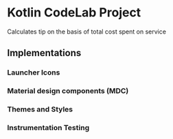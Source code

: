 # Kotlin CodeLab Project

Calculates tip on the basis of total cost spent on service
## Implementations

### Launcher Icons
### Material design components (MDC)
### Themes and Styles
### Instrumentation Testing
